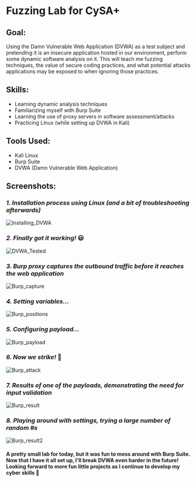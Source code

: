 # Fuzzing Lab for CySA+

## Goal:
Using the Damn Vulnerable Web Application (DVWA) as a test subject and pretending it is an insecure application hosted in our environment, perform some dynamic software analysis on it. This will teach me fuzzing techniques, the value of secure coding practices, and what potential attacks applications may be exposed to when ignoring those practices.
## Skills:
- Learning dynamic analysis techniques
- Familiarizing myself with Burp Suite
- Learning the use of proxy servers in software assessment/attacks
- Practicing Linux (while setting up DVWA in Kali)
## Tools Used:
- Kali Linux
- Burp Suite
- DVWA (Damn Vulnerable Web Application)
## Screenshots:

### _1. Installation process using Linux (and a bit of troubleshooting afterwards)_
![Installing_DVWA](https://github.com/user-attachments/assets/324d42f6-ff07-4700-8908-85c5aa0d8649)


### _2. Finally got it working!_ 😃
![DVWA_Tested](https://github.com/user-attachments/assets/53e4dbf1-ce9f-46a0-9322-21bd8c7e008b)


### _3. Burp proxy captures the outbound traffic before it reaches the web application_
![Burp_capture](https://github.com/user-attachments/assets/5a551566-8bd6-47e1-bb19-fc43726e9317)


### _4. Setting variables..._
![Burp_positions](https://github.com/user-attachments/assets/8ac3598a-d92c-4986-9af3-05ed61784032)


### _5. Configuring payload..._
![Burp_payload](https://github.com/user-attachments/assets/33c7e10f-cb81-4972-b7c8-fb09e23d33b5)


### _6. Now we strike!_ 🥷
![Burp_attack](https://github.com/user-attachments/assets/9b68a7b3-5239-4030-b916-30ea7813ee37)


### _7. Results of one of the payloads, demonstrating the need for input validation_
![Burp_result](https://github.com/user-attachments/assets/7a1b32ee-2dbf-4af3-b2a3-c02f536ed16e)


### _8. Playing around with settings, trying a large number of random #s_
![Burp_result2](https://github.com/user-attachments/assets/75cd9090-b7b1-444f-829a-2d15aacdfbcc)



#### A pretty small lab for today, but it was fun to mess around with Burp Suite. Now that I have it all set up, I'll break DVWA even harder in the future! Looking forward to more fun little projects as I continue to develop my cyber skills 🚀
